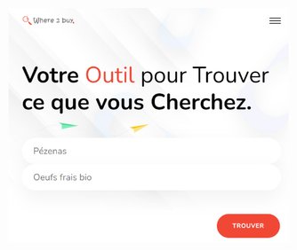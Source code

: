 
![enter image description here](https://github.com/Plep-m/OPC_APP/blob/main/src/assets/images/Capture.png)
